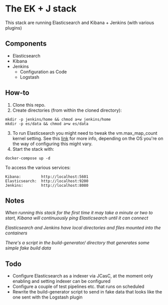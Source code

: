 # The EK + J stack

This stack are running Elasticsearch and Kibana + Jenkins (with various plugins)

## Components

* Elasticsearch
* Kibana
* Jenkins
  * Configuration as Code
  * Logstash

## How-to

1. Clone this repo.
2. Create directories (from within the cloned directory):
```
mkdir -p jenkins/home && chmod a+w jenkins/home
mkdir -p es/data && chmod a+w es/data
```
3. To run Elasticsearch you might need to tweak the vm.max_map_count kernel setting. See this [link](https://www.elastic.co/guide/en/elasticsearch/reference/current/vm-max-map-count.html) for more info, depending on the OS you're on the way of configuring this might vary.
4. Start the stack with:
```
docker-compose up -d
```

To access the various services:
```
Kibana:         http://localhost:5601
Elasticsearch:  http://localhost:9200
Jenkins:        http://localhost:8080
```

## Notes

_When running this stack for the first time it may take a minute or two to start, Kibana will continuously ping Elasticsearch until it can connect_

_Elasticsearch and Jenkins have local directories and files mounted into the containers_

_There's a script in the build-generator/ directory that generates some simple fake build data_

## Todo

* Configure Elasticsearch as a indexer via JCasC, at the moment only enabling and setting indexer can be configured
* Configure a couple of test pipelines etc. that runs on scheduled
* Rewrite the build-generator script to send in fake data that looks like the one sent with the Logstash plugin